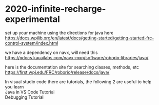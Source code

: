 # 2020-infinite-recharge-experimental

set up your machine using the directions for java here
https://docs.wpilib.org/en/latest/docs/getting-started/getting-started-frc-control-system/index.html

we have a dependency on navx, will need this
https://pdocs.kauailabs.com/navx-mxp/software/roborio-libraries/java/

here is the documentation site for searching classes, methods, etc
https://first.wpi.edu/FRC/roborio/release/docs/java/

In visual studio code there are tutorials, the following 2 are useful to help you learn
<br>Java in VS Code Tutorial
<br>Debugging Tutorial
